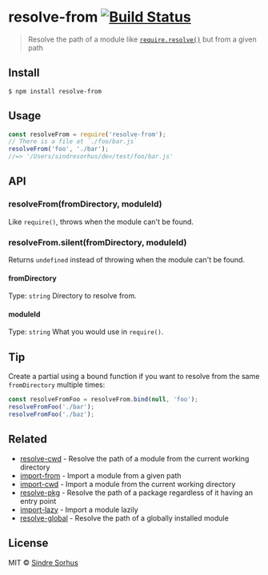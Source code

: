 # resolve-from [![Build Status](https://travis-ci.org/sindresorhus/resolve-from.svg?branch=master)](https://travis-ci.org/sindresorhus/resolve-from)
> Resolve the path of a module like [`require.resolve()`](https://nodejs.org/api/globals.html#globals_require_resolve) but from a given path
## Install
```
$ npm install resolve-from
```
## Usage
```js
const resolveFrom = require('resolve-from');
// There is a file at `./foo/bar.js`
resolveFrom('foo', './bar');
//=> '/Users/sindresorhus/dev/test/foo/bar.js'
```
## API
### resolveFrom(fromDirectory, moduleId)
Like `require()`, throws when the module can't be found.
### resolveFrom.silent(fromDirectory, moduleId)
Returns `undefined` instead of throwing when the module can't be found.
#### fromDirectory
Type: `string`
Directory to resolve from.
#### moduleId
Type: `string`
What you would use in `require()`.
## Tip
Create a partial using a bound function if you want to resolve from the same `fromDirectory` multiple times:
```js
const resolveFromFoo = resolveFrom.bind(null, 'foo');
resolveFromFoo('./bar');
resolveFromFoo('./baz');
```
## Related
- [resolve-cwd](https://github.com/sindresorhus/resolve-cwd) - Resolve the path of a module from the current working directory
- [import-from](https://github.com/sindresorhus/import-from) - Import a module from a given path
- [import-cwd](https://github.com/sindresorhus/import-cwd) - Import a module from the current working directory
- [resolve-pkg](https://github.com/sindresorhus/resolve-pkg) - Resolve the path of a package regardless of it having an entry point
- [import-lazy](https://github.com/sindresorhus/import-lazy) - Import a module lazily
- [resolve-global](https://github.com/sindresorhus/resolve-global) - Resolve the path of a globally installed module
## License
MIT © [Sindre Sorhus](https://sindresorhus.com)
